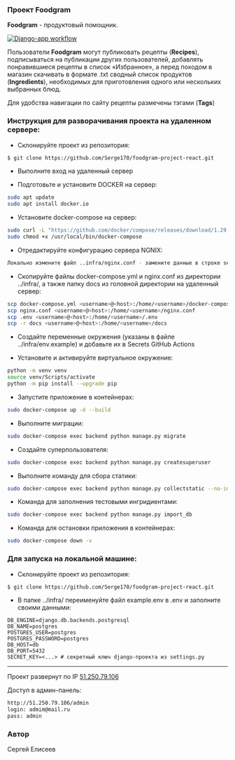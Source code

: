 ### Проект Foodgram

**Foodgram** - продуктовый помощник.

[![Django-app workflow](https://github.com/serge170/foodgram-project-react/actions/workflows/main.yml/badge.svg)](https://github.com/Serge170/foodgram-project-react/actions/workflows/main.yml)

Пользователи **Foodgram** могут публиковать рецепты (**Recipes**), подписываться на публикации других пользователей, добавлять понравившиеся рецепты в список «Избранное», а перед походом в магазин скачивать в формате .txt сводный список продуктов (**Ingredients**), необходимых для приготовления одного или нескольких выбранных блюд.

Для удобства навигации по сайту рецепты размечены тэгами (**Tags**)

### Инструкция для разворачивания проекта на удаленном сервере:

- Склонируйте проект из репозитория:

```sh
$ git clone https://github.com/Serge170/foodgram-project-react.git
```

- Выполните вход на удаленный сервер

- Подготовьте и установите DOCKER на сервер:
```sh
sudo apt update
sudo apt install docker.io 
```

- Установитe docker-compose на сервер:
```sh
sudo curl -L "https://github.com/docker/compose/releases/download/1.29.2/docker-compose-$(uname -s)-$(uname -m)" -o /usr/local/bin/docker-compose
sudo chmod +x /usr/local/bin/docker-compose
```

- Отредактируйте конфигурацию сервера NGNIX:
```sh
Локально измените файл ..infra/nginx.conf - замените данные в строке server_name на IP-адрес удаленного сервера
```

- Скопируйте файлы docker-compose.yml и nginx.conf из директории ../infra/, а также папку docs из головной директории на удаленный сервер:
```sh
scp docker-compose.yml <username>@<host>:/home/<username>/docker-compose.yml
scp nginx.conf <username>@<host>:/home/<username>/nginx.conf
scp .env <username>@<host>:/home/<username>/.env
scp -r docs <username>@<host>:/home/<username>/docs
```
- Создайте переменные окружения (указаны в файле ../infra/env.example) и добавьте их в Secrets GitHub Actions

- Установите и активируйте виртуальное окружение:

```sh
python -m venv venv 
source venv/Scripts/activate
python -m pip install --upgrade pip
``` 

- Запустите приложение в контейнерах:

```sh
sudo docker-compose up -d --build
```

- Выполните миграции:

```sh
sudo docker-compose exec backend python manage.py migrate
```

- Создайте суперпользователя:

```sh
sudo docker-compose exec backend python manage.py createsuperuser
```

- Выполните команду для сбора статики:

```sh
sudo docker-compose exec backend python manage.py collectstatic --no-input
```

- Команда для заполнения тестовыми ингридиентами:
```sh
sudo docker-compose exec backend python manage.py import_db
```

- Команда для остановки приложения в контейнерах:

```sh
sudo docker-compose down -v
```

### Для запуска на локальной машине:

- Склонируйте проект из репозитория:

```sh
$ git clone https://github.com/Serge170/foodgram-project-react.git
```

- В папке ../infra/ переименуйте файл example.env в .env и заполните своими данными:
```
DB_ENGINE=django.db.backends.postgresql
DB_NAME=postgres
POSTGRES_USER=postgres
POSTGRES_PASSWORD=postgres
DB_HOST=db
DB_PORT=5432
SECRET_KEY=<...> # секретный ключ django-проекта из settings.py
```
***

Проект развернут по IP [51.250.79.106](http://51.250.79.106/)

Доступ в админ-панель:

```sh
http://51.250.79.106/admin
login: admim@mail.ru
pass: admin
```

### Автор

Сергей Елисеев
